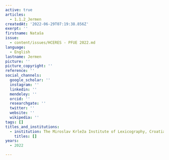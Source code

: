 ```yaml
---
active: true
articles:
  - 1.1.2_Jermen
createdAt: '2022-06-29T07:19:38.856Z'
exerpt: ''
firstname: Nataša
issue:
  - content/issues/HCERES - PFUE 2022.md
language:
  - English
lastname: Jermen
picture: ''
picture_copyright: ''
reference: ''
social_channels:
  google_scholar: ''
  instagram: ''
  linkedin: ''
  mendeley: ''
  orcid: ''
  researchgate: ''
  twitter: ''
  website: ''
  wikipedia: ''
tags: []
titles_and_institutions:
  - institution: The Miroslav Krleža Institute of Lexicography, Croatia
    titles: []
years:
  - 2022

---
```

